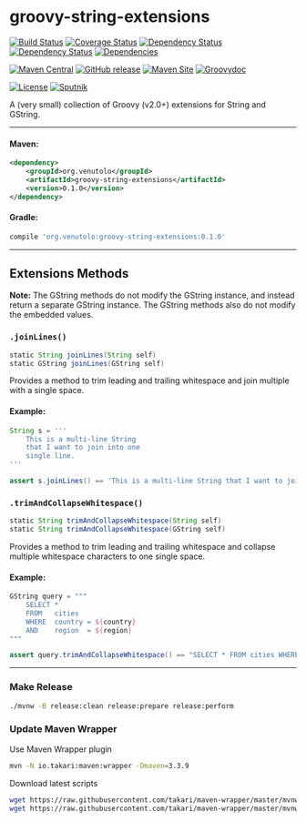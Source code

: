 # groovy-string-extensions
<!-- START_REMOVE_FOR_SITE -->
[![Build Status](https://travis-ci.org/rvenutolo/groovy-string-extensions.svg?branch=master)](https://travis-ci.org/rvenutolo/groovy-string-extensions)
[![Coverage Status](https://codecov.io/gh/rvenutolo/groovy-string-extensions/branch/master/graph/badge.svg)](https://codecov.io/gh/rvenutolo/groovy-string-extensions)
[![Dependency Status](https://www.versioneye.com/user/projects/57c3491212b52600166f89ad/badge.svg)](https://www.versioneye.com/user/projects/57c3491212b52600166f89ad)
[![Dependency Status](https://dependencyci.com/github/rvenutolo/groovy-string-extensions/badge)](https://dependencyci.com/github/rvenutolo/groovy-string-extensions)
[![Dependencies](https://app.updateimpact.com/badge/766637912447127552/org.venutolo%3Agroovy-string-extensions%3A0.1.0.svg?config=compile)](https://app.updateimpact.com/latest/766637912447127552/org.venutolo%3Agroovy-string-extensions%3A0.1.0)
                            
[![Maven Central](https://maven-badges.herokuapp.com/maven-central/org.venutolo/groovy-string-extensions/badge.svg)](https://maven-badges.herokuapp.com/maven-central/org.venutolo/groovy-string-extensions)
[![GitHub release](https://img.shields.io/github/release/venutolo/groovy-string-extensions.svg)](https://github.com/rvenutolo/groovy-string-extensions/releases)
[![Maven Site](https://img.shields.io/badge/Maven%20Site-0.1.0-brightgreen.svg)](https://rvenutolo.github.io/groovy-string-extensions/0.1.0/)
[![Groovydoc](https://img.shields.io/badge/Groovydoc-0.1.0-blue.svg)](https://rvenutolo.github.io/groovy-string-extensions/0.1.0/apidocs/)

[![License](https://img.shields.io/hexpm/l/plug.svg)](https://www.apache.org/licenses/LICENSE-2.0)
[![Sputnik](https://sputnik.ci/conf/badge)](https://sputnik.ci/app#/builds/rvenutolo/groovy-string-extensions)
<!-- END_REMOVE_FOR_SITE -->
A (very small) collection of Groovy (v2.0+) extensions for String and GString.

---
#### Maven:

```xml
<dependency>
    <groupId>org.venutolo</groupId>
    <artifactId>groovy-string-extensions</artifactId>
    <version>0.1.0</version>
</dependency>
```

#### Gradle:

```groovy
compile 'org.venutolo:groovy-string-extensions:0.1.0'
```

---

## Extensions Methods

__Note:__ The GString methods do not modify the GString instance, and instead return a separate GString instance. The GString methods also do not modify the embedded values.

### `.joinLines()`

```groovy
static String joinLines(String self)
static GString joinLines(GString self)
```

Provides a method to trim leading and trailing whitespace and join multiple with a single space.

#### Example:

```groovy
String s = '''
    This is a multi-line String
    that I want to join into one
    single line.
'''

assert s.joinLines() == 'This is a multi-line String that I want to join into one single line.'
```

### `.trimAndCollapseWhitespace()`

```groovy
static String trimAndCollapseWhitespace(String self)
static String trimAndCollapseWhitespace(GString self)
```

Provides a method to trim leading and trailing whitespace and collapse multiple whitespace characters to one single space.

#### Example:

```groovy
GString query = """
    SELECT *
    FROM   cities
    WHERE  country = ${country}
    AND    region  = ${region}
"""

assert query.trimAndCollapseWhitespace() == "SELECT * FROM cities WHERE country = ${country} AND region = ${region}"
```

<!-- START_REMOVE_FOR_SITE -->
---
 
### Make Release

```bash
./mvnw -B release:clean release:prepare release:perform
```

### Update Maven Wrapper

Use Maven Wrapper plugin
```bash
mvn -N io.takari:maven:wrapper -Dmaven=3.3.9
```

Download latest scripts
```bash
wget https://raw.githubusercontent.com/takari/maven-wrapper/master/mvnw
wget https://raw.githubusercontent.com/takari/maven-wrapper/master/mvnw.cmd
```
<!-- END_REMOVE_FOR_SITE -->
